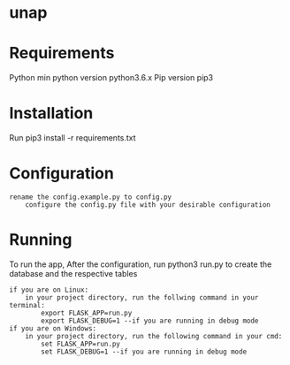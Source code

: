 # unap
# Requirements
Python
    min python version python3.6.x 
Pip
    version pip3

# Installation
Run pip3 install -r requirements.txt

# Configuration
    rename the config.example.py to config.py
        configure the config.py file with your desirable configuration


# Running
To run the app, 
        After the configuration, run python3 run.py 
    to create the database and the respective tables

    if you are on Linux:
        in your project directory, run the follwing command in your terminal:
            export FLASK_APP=run.py
            export FLASK_DEBUG=1 --if you are running in debug mode 
    if you are on Windows:
        in your project directory, run the following command in your cmd:
            set FLASK_APP=run.py
            set FLASK_DEBUG=1 --if you are running in debug mode
